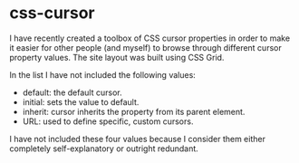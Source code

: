 # css-cursor

I have recently created a toolbox of CSS cursor properties in order to make it easier for other people (and myself) to browse through different cursor property values. The site layout was built using CSS Grid.

In the list I have not included the following values:

- default: the default cursor.
- initial: sets the value to default.
- inherit: cursor inherits the property from its parent element.
- URL: used to define specific, custom cursors.

I have not included these four values because I consider them either completely self-explanatory or outright redundant.
